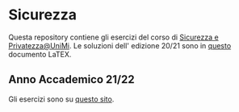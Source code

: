 # Sicurezza
Questa repository contiene gli esercizi del corso di [Sicurezza e Privatezza@UniMi](https://www.unimi.it/it/corsi/insegnamenti-dei-corsi-di-laurea/2020/sicurezza-e-privatezza). Le soluzioni dell' edizione 20/21 sono in [questo](https://www.overleaf.com/read/xnsnxtjdbtzv) documento LaTEX.

## Anno Accademico 21/22
Gli esercizi sono su [questo sito](https://sp2021ctf.k1nd4sus.tk/challenges). 
